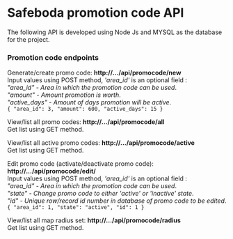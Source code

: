 # Safeboda promotion code API
The following API is developed using Node Js and 
MYSQL as the database for the project.

### Promotion code endpoints
Generate/create promo code: **http://.../api/promocode/new**<br>
Input values using POST method, _'area_id'_  is an optional field :
<br>
_"area_id" - Area in which the promotion code can be used_.<br>
_"amount" - Amount promotion is worth_.<br>
_"active_days" - Amount of days promotion will be active_.<br>
`{
 	"area_id": 3,
 	"amount": 600,
 	"active_days": 15
 }`

View/list all promo codes: **http://.../api/promocode/all**<br>
Get list using GET method.

View/list all active promo codes: **http://.../api/promocode/active**<br>
Get list using GET method.

Edit  promo code (activate/deactivate promo code): **http://.../api/promocode/edit/**<br>
Input values using POST method, _'area_id'_  is an optional field :
<br>
_"area_id" - Area in which the promotion code can be used_.<br>
_"state" - Change promo code to either 'active' or 'inactive' state_.<br>
_"id" - Unique row/record id number in database of promo code to be edited_.<br>
 `{
  	"area_id": 1,
    "state": "active",
    "id": 1
  }`
  
  View/list all map radius set: **http://.../api/promocode/radius**<br>
  Get list using GET method.

